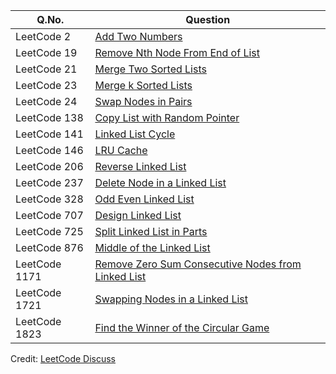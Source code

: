 | Q.No. | Question |
| --- | --- |
| LeetCode 2 | [Add Two Numbers](https://grid47.xyz/posts/leetcode-3329-count-substrings-with-k-frequency-characters-ii-solution/) |
| LeetCode 19 | [Remove Nth Node From End of List](https://grid47.xyz/posts/leetcode-3329-count-substrings-with-k-frequency-characters-ii-solution/) |
| LeetCode 21 | [Merge Two Sorted Lists](https://grid47.xyz/posts/leetcode-3329-count-substrings-with-k-frequency-characters-ii-solution/) |
| LeetCode 23 | [Merge k Sorted Lists](https://grid47.xyz/posts/leetcode-3329-count-substrings-with-k-frequency-characters-ii-solution/) |
| LeetCode 24 | [Swap Nodes in Pairs](https://grid47.xyz/posts/leetcode-3329-count-substrings-with-k-frequency-characters-ii-solution/) |
| LeetCode 138 | [Copy List with Random Pointer](https://grid47.xyz/posts/leetcode-3329-count-substrings-with-k-frequency-characters-ii-solution/) |
| LeetCode 141 | [Linked List Cycle](https://grid47.xyz/posts/leetcode-3329-count-substrings-with-k-frequency-characters-ii-solution/) |
| LeetCode 146 | [LRU Cache](https://grid47.xyz/posts/leetcode-3329-count-substrings-with-k-frequency-characters-ii-solution/) |
| LeetCode 206 | [Reverse Linked List](https://grid47.xyz/posts/leetcode-3329-count-substrings-with-k-frequency-characters-ii-solution/) |
| LeetCode 237 | [Delete Node in a Linked List](https://grid47.xyz/posts/leetcode-3329-count-substrings-with-k-frequency-characters-ii-solution/) |
| LeetCode 328 | [Odd Even Linked List](https://grid47.xyz/posts/leetcode-3329-count-substrings-with-k-frequency-characters-ii-solution/) |
| LeetCode 707 | [Design Linked List](https://grid47.xyz/posts/leetcode-3329-count-substrings-with-k-frequency-characters-ii-solution/) |
| LeetCode 725 | [Split Linked List in Parts](https://grid47.xyz/posts/leetcode-3329-count-substrings-with-k-frequency-characters-ii-solution/) |
| LeetCode 876 | [Middle of the Linked List](https://grid47.xyz/posts/leetcode-3329-count-substrings-with-k-frequency-characters-ii-solution/) |
| LeetCode 1171 | [Remove Zero Sum Consecutive Nodes from Linked List](https://grid47.xyz/posts/leetcode-3329-count-substrings-with-k-frequency-characters-ii-solution/) |
| LeetCode 1721 | [Swapping Nodes in a Linked List](https://grid47.xyz/posts/leetcode-3329-count-substrings-with-k-frequency-characters-ii-solution/) |
| LeetCode 1823 | [Find the Winner of the Circular Game](https://grid47.xyz/posts/leetcode-3329-count-substrings-with-k-frequency-characters-ii-solution/) |

Credit: [LeetCode Discuss](https://leetcode.com/discuss/study-guide/1800120/Become-Master-In-Linked-List)

